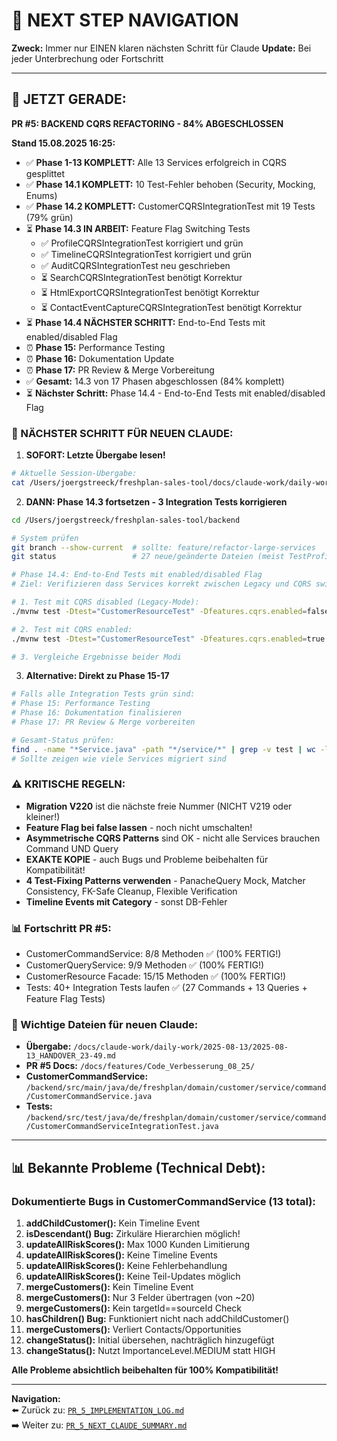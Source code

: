 # 🧭 NEXT STEP NAVIGATION

**Zweck:** Immer nur EINEN klaren nächsten Schritt für Claude
**Update:** Bei jeder Unterbrechung oder Fortschritt

---

## 🎯 JETZT GERADE:

**PR #5: BACKEND CQRS REFACTORING - 84% ABGESCHLOSSEN**

**Stand 15.08.2025 16:25:**
- ✅ **Phase 1-13 KOMPLETT:** Alle 13 Services erfolgreich in CQRS gesplittet
- ✅ **Phase 14.1 KOMPLETT:** 10 Test-Fehler behoben (Security, Mocking, Enums)
- ✅ **Phase 14.2 KOMPLETT:** CustomerCQRSIntegrationTest mit 19 Tests (79% grün)
- ⏳ **Phase 14.3 IN ARBEIT:** Feature Flag Switching Tests
  - ✅ ProfileCQRSIntegrationTest korrigiert und grün
  - ✅ TimelineCQRSIntegrationTest korrigiert und grün
  - ✅ AuditCQRSIntegrationTest neu geschrieben
  - ⏳ SearchCQRSIntegrationTest benötigt Korrektur
  - ⏳ HtmlExportCQRSIntegrationTest benötigt Korrektur
  - ⏳ ContactEventCaptureCQRSIntegrationTest benötigt Korrektur
- ⏳ **Phase 14.4 NÄCHSTER SCHRITT:** End-to-End Tests mit enabled/disabled Flag
- ⏰ **Phase 15:** Performance Testing
- ⏰ **Phase 16:** Dokumentation Update
- ⏰ **Phase 17:** PR Review & Merge Vorbereitung
- ✅ **Gesamt:** 14.3 von 17 Phasen abgeschlossen (84% komplett)
- ⏳ **Nächster Schritt:** Phase 14.4 - End-to-End Tests mit enabled/disabled Flag

### 🚨 NÄCHSTER SCHRITT FÜR NEUEN CLAUDE:

1. **SOFORT: Letzte Übergabe lesen!**
```bash
# Aktuelle Session-Übergabe:
cat /Users/joergstreeck/freshplan-sales-tool/docs/claude-work/daily-work/2025-08-15/2025-08-15_HANDOVER_16-25.md
```

2. **DANN: Phase 14.3 fortsetzen - 3 Integration Tests korrigieren**
```bash
cd /Users/joergstreeck/freshplan-sales-tool/backend

# System prüfen
git branch --show-current  # sollte: feature/refactor-large-services
git status                 # 27 neue/geänderte Dateien (meist TestProfiles)

# Phase 14.4: End-to-End Tests mit enabled/disabled Flag
# Ziel: Verifizieren dass Services korrekt zwischen Legacy und CQRS switchen

# 1. Test mit CQRS disabled (Legacy-Mode):
./mvnw test -Dtest="CustomerResourceTest" -Dfeatures.cqrs.enabled=false

# 2. Test mit CQRS enabled:
./mvnw test -Dtest="CustomerResourceTest" -Dfeatures.cqrs.enabled=true

# 3. Vergleiche Ergebnisse beider Modi
```

3. **Alternative: Direkt zu Phase 15-17**
```bash
# Falls alle Integration Tests grün sind:
# Phase 15: Performance Testing
# Phase 16: Dokumentation finalisieren
# Phase 17: PR Review & Merge vorbereiten

# Gesamt-Status prüfen:
find . -name "*Service.java" -path "*/service/*" | grep -v test | wc -l
# Sollte zeigen wie viele Services migriert sind
```

### ⚠️ KRITISCHE REGELN:
- **Migration V220** ist die nächste freie Nummer (NICHT V219 oder kleiner!)
- **Feature Flag bei false lassen** - noch nicht umschalten!
- **Asymmetrische CQRS Patterns** sind OK - nicht alle Services brauchen Command UND Query
- **EXAKTE KOPIE** - auch Bugs und Probleme beibehalten für Kompatibilität!
- **4 Test-Fixing Patterns verwenden** - PanacheQuery Mock, Matcher Consistency, FK-Safe Cleanup, Flexible Verification
- **Timeline Events mit Category** - sonst DB-Fehler

### 📊 Fortschritt PR #5:
- CustomerCommandService: 8/8 Methoden ✅ (100% FERTIG!)
- CustomerQueryService: 9/9 Methoden ✅ (100% FERTIG!)
- CustomerResource Facade: 15/15 Methoden ✅ (100% FERTIG!)
- Tests: 40+ Integration Tests laufen ✅ (27 Commands + 13 Queries + Feature Flag Tests)

### 📍 Wichtige Dateien für neuen Claude:
- **Übergabe:** `/docs/claude-work/daily-work/2025-08-13/2025-08-13_HANDOVER_23-49.md`
- **PR #5 Docs:** `/docs/features/Code_Verbesserung_08_25/`
- **CustomerCommandService:** `/backend/src/main/java/de/freshplan/domain/customer/service/command/CustomerCommandService.java`
- **Tests:** `/backend/src/test/java/de/freshplan/domain/customer/service/command/CustomerCommandServiceIntegrationTest.java`

---

## 📊 Bekannte Probleme (Technical Debt):

### Dokumentierte Bugs in CustomerCommandService (13 total):
1. **addChildCustomer():** Kein Timeline Event
2. **isDescendant() Bug:** Zirkuläre Hierarchien möglich!
3. **updateAllRiskScores():** Max 1000 Kunden Limitierung
4. **updateAllRiskScores():** Keine Timeline Events
5. **updateAllRiskScores():** Keine Fehlerbehandlung
6. **updateAllRiskScores():** Keine Teil-Updates möglich
7. **mergeCustomers():** Kein Timeline Event
8. **mergeCustomers():** Nur 3 Felder übertragen (von ~20)
9. **mergeCustomers():** Kein targetId==sourceId Check
10. **hasChildren() Bug:** Funktioniert nicht nach addChildCustomer()
11. **mergeCustomers():** Verliert Contacts/Opportunities
12. **changeStatus():** Initial übersehen, nachträglich hinzugefügt
13. **changeStatus():** Nutzt ImportanceLevel.MEDIUM statt HIGH

**Alle Probleme absichtlich beibehalten für 100% Kompatibilität!**

---

**Navigation:**  
⬅️ Zurück zu: [`PR_5_IMPLEMENTATION_LOG.md`](/docs/features/Code_Verbesserung_08_25/PR_5_IMPLEMENTATION_LOG.md)  
➡️ Weiter zu: [`PR_5_NEXT_CLAUDE_SUMMARY.md`](/docs/features/Code_Verbesserung_08_25/PR_5_NEXT_CLAUDE_SUMMARY.md)